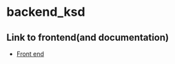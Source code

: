 # backend_ksd

## Link to frontend(and documentation)
* [Front end](https://github.com/Ohtu-KSDeitti/frontend_ksd)
